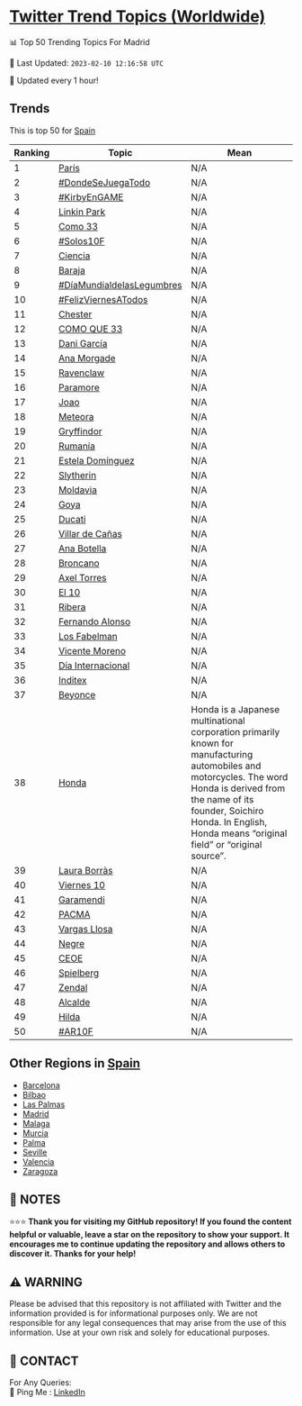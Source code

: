 [Twitter Trend Topics (Worldwide)](https://github.com/ErcinDedeoglu/Twitter-Trend-Topics)
==========


📊 Top 50 Trending Topics For Madrid

📆 Last Updated: `2023-02-10 12:16:58 UTC`

🔧 Updated every 1 hour!


## Trends

This is top 50 for [Spain](</Spain>)

| Ranking | Topic | Mean |
| ------- | ------------ | ------------ |
| 1 | [París](http://twitter.com/search?q=Par%c3%ads) | N/A |
| 2 | [#DondeSeJuegaTodo](http://twitter.com/search?q=%23DondeSeJuegaTodo) | N/A |
| 3 | [#KirbyEnGAME](http://twitter.com/search?q=%23KirbyEnGAME) | N/A |
| 4 | [Linkin Park](http://twitter.com/search?q=Linkin+Park) | N/A |
| 5 | [Como 33](http://twitter.com/search?q=Como+33) | N/A |
| 6 | [#Solos10F](http://twitter.com/search?q=%23Solos10F) | N/A |
| 7 | [Ciencia](http://twitter.com/search?q=Ciencia) | N/A |
| 8 | [Baraja](http://twitter.com/search?q=Baraja) | N/A |
| 9 | [#DíaMundialdelasLegumbres](http://twitter.com/search?q=%23D%c3%adaMundialdelasLegumbres) | N/A |
| 10 | [#FelizViernesATodos](http://twitter.com/search?q=%23FelizViernesATodos) | N/A |
| 11 | [Chester](http://twitter.com/search?q=Chester) | N/A |
| 12 | [COMO QUE 33](http://twitter.com/search?q=COMO+QUE+33) | N/A |
| 13 | [Dani García](http://twitter.com/search?q=Dani+Garc%c3%ada) | N/A |
| 14 | [Ana Morgade](http://twitter.com/search?q=Ana+Morgade) | N/A |
| 15 | [Ravenclaw](http://twitter.com/search?q=Ravenclaw) | N/A |
| 16 | [Paramore](http://twitter.com/search?q=Paramore) | N/A |
| 17 | [Joao](http://twitter.com/search?q=Joao) | N/A |
| 18 | [Meteora](http://twitter.com/search?q=Meteora) | N/A |
| 19 | [Gryffindor](http://twitter.com/search?q=Gryffindor) | N/A |
| 20 | [Rumanía](http://twitter.com/search?q=Ruman%c3%ada) | N/A |
| 21 | [Estela Domínguez](http://twitter.com/search?q=Estela+Dom%c3%adnguez) | N/A |
| 22 | [Slytherin](http://twitter.com/search?q=Slytherin) | N/A |
| 23 | [Moldavia](http://twitter.com/search?q=Moldavia) | N/A |
| 24 | [Goya](http://twitter.com/search?q=Goya) | N/A |
| 25 | [Ducati](http://twitter.com/search?q=Ducati) | N/A |
| 26 | [Villar de Cañas](http://twitter.com/search?q=Villar+de+Ca%c3%b1as) | N/A |
| 27 | [Ana Botella](http://twitter.com/search?q=Ana+Botella) | N/A |
| 28 | [Broncano](http://twitter.com/search?q=Broncano) | N/A |
| 29 | [Axel Torres](http://twitter.com/search?q=Axel+Torres) | N/A |
| 30 | [El 10](http://twitter.com/search?q=El+10) | N/A |
| 31 | [Ribera](http://twitter.com/search?q=Ribera) | N/A |
| 32 | [Fernando Alonso](http://twitter.com/search?q=Fernando+Alonso) | N/A |
| 33 | [Los Fabelman](http://twitter.com/search?q=Los+Fabelman) | N/A |
| 34 | [Vicente Moreno](http://twitter.com/search?q=Vicente+Moreno) | N/A |
| 35 | [Día Internacional](http://twitter.com/search?q=D%c3%ada+Internacional) | N/A |
| 36 | [Inditex](http://twitter.com/search?q=Inditex) | N/A |
| 37 | [Beyonce](http://twitter.com/search?q=Beyonce) | N/A |
| 38 | [Honda](http://twitter.com/search?q=Honda) | Honda is a Japanese multinational corporation primarily known for manufacturing automobiles and motorcycles. The word Honda is derived from the name of its founder, Soichiro Honda. In English, Honda means “original field” or “original source”. |
| 39 | [Laura Borràs](http://twitter.com/search?q=Laura+Borr%c3%a0s) | N/A |
| 40 | [Viernes 10](http://twitter.com/search?q=Viernes+10) | N/A |
| 41 | [Garamendi](http://twitter.com/search?q=Garamendi) | N/A |
| 42 | [PACMA](http://twitter.com/search?q=PACMA) | N/A |
| 43 | [Vargas Llosa](http://twitter.com/search?q=Vargas+Llosa) | N/A |
| 44 | [Negre](http://twitter.com/search?q=Negre) | N/A |
| 45 | [CEOE](http://twitter.com/search?q=CEOE) | N/A |
| 46 | [Spielberg](http://twitter.com/search?q=Spielberg) | N/A |
| 47 | [Zendal](http://twitter.com/search?q=Zendal) | N/A |
| 48 | [Alcalde](http://twitter.com/search?q=Alcalde) | N/A |
| 49 | [Hilda](http://twitter.com/search?q=Hilda) | N/A |
| 50 | [#AR10F](http://twitter.com/search?q=%23AR10F) | N/A |



## Other Regions in [Spain](</Spain>)

* [Barcelona](</Spain/Barcelona.md>)
* [Bilbao](</Spain/Bilbao.md>)
* [Las Palmas](</Spain/Las Palmas.md>)
* [Madrid](</Spain/Madrid.md>)
* [Malaga](</Spain/Malaga.md>)
* [Murcia](</Spain/Murcia.md>)
* [Palma](</Spain/Palma.md>)
* [Seville](</Spain/Seville.md>)
* [Valencia](</Spain/Valencia.md>)
* [Zaragoza](</Spain/Zaragoza.md>)



## 📝 NOTES

⭐⭐⭐ **Thank you for visiting my GitHub repository! If you found the content helpful or valuable, leave a star on the repository to show your support. It encourages me to continue updating the repository and allows others to discover it. Thanks for your help!**


## ⚠️ WARNING

Please be advised that this repository is not affiliated with Twitter and the information provided is for informational purposes only. We are not responsible for any legal consequences that may arise from the use of this information. Use at your own risk and solely for educational purposes.


## 📨 CONTACT

 For Any Queries:  
            🏓 Ping Me : [LinkedIn](https://www.linkedin.com/in/ercindedeoglu/)
